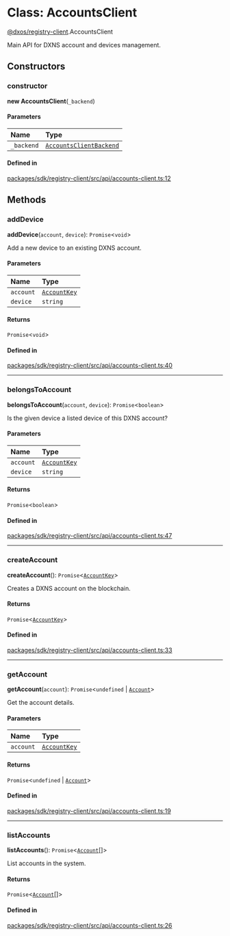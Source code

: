 # Class: AccountsClient

[@dxos/registry-client](../modules/dxos_registry_client.md).AccountsClient

Main API for DXNS account and devices management.

## Constructors

### constructor

**new AccountsClient**(`_backend`)

#### Parameters

| Name | Type |
| :------ | :------ |
| `_backend` | [`AccountsClientBackend`](../interfaces/dxos_registry_client.AccountsClientBackend.md) |

#### Defined in

[packages/sdk/registry-client/src/api/accounts-client.ts:12](https://github.com/dxos/dxos/blob/db8188dae/packages/sdk/registry-client/src/api/accounts-client.ts#L12)

## Methods

### addDevice

**addDevice**(`account`, `device`): `Promise`<`void`\>

Add a new device to an existing DXNS account.

#### Parameters

| Name | Type |
| :------ | :------ |
| `account` | [`AccountKey`](dxos_registry_client.AccountKey.md) |
| `device` | `string` |

#### Returns

`Promise`<`void`\>

#### Defined in

[packages/sdk/registry-client/src/api/accounts-client.ts:40](https://github.com/dxos/dxos/blob/db8188dae/packages/sdk/registry-client/src/api/accounts-client.ts#L40)

___

### belongsToAccount

**belongsToAccount**(`account`, `device`): `Promise`<`boolean`\>

Is the given device a listed device of this DXNS account?

#### Parameters

| Name | Type |
| :------ | :------ |
| `account` | [`AccountKey`](dxos_registry_client.AccountKey.md) |
| `device` | `string` |

#### Returns

`Promise`<`boolean`\>

#### Defined in

[packages/sdk/registry-client/src/api/accounts-client.ts:47](https://github.com/dxos/dxos/blob/db8188dae/packages/sdk/registry-client/src/api/accounts-client.ts#L47)

___

### createAccount

**createAccount**(): `Promise`<[`AccountKey`](dxos_registry_client.AccountKey.md)\>

Creates a DXNS account on the blockchain.

#### Returns

`Promise`<[`AccountKey`](dxos_registry_client.AccountKey.md)\>

#### Defined in

[packages/sdk/registry-client/src/api/accounts-client.ts:33](https://github.com/dxos/dxos/blob/db8188dae/packages/sdk/registry-client/src/api/accounts-client.ts#L33)

___

### getAccount

**getAccount**(`account`): `Promise`<`undefined` \| [`Account`](../interfaces/dxos_registry_client.Account.md)\>

Get the account details.

#### Parameters

| Name | Type |
| :------ | :------ |
| `account` | [`AccountKey`](dxos_registry_client.AccountKey.md) |

#### Returns

`Promise`<`undefined` \| [`Account`](../interfaces/dxos_registry_client.Account.md)\>

#### Defined in

[packages/sdk/registry-client/src/api/accounts-client.ts:19](https://github.com/dxos/dxos/blob/db8188dae/packages/sdk/registry-client/src/api/accounts-client.ts#L19)

___

### listAccounts

**listAccounts**(): `Promise`<[`Account`](../interfaces/dxos_registry_client.Account.md)[]\>

List accounts in the system.

#### Returns

`Promise`<[`Account`](../interfaces/dxos_registry_client.Account.md)[]\>

#### Defined in

[packages/sdk/registry-client/src/api/accounts-client.ts:26](https://github.com/dxos/dxos/blob/db8188dae/packages/sdk/registry-client/src/api/accounts-client.ts#L26)
